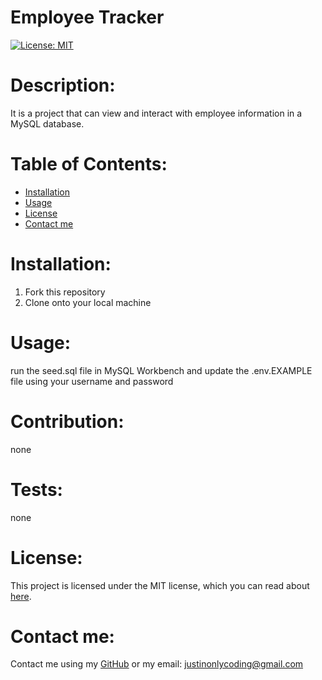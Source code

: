 # Employee Tracker

[![License: MIT](https://img.shields.io/badge/License-MIT-yellow.svg)](https://opensource.org/licenses/MIT)

# Description:

It is a project that can view and interact with employee information in a MySQL database.

# Table of Contents:

- [Installation](#installation)
- [Usage](#usage)
- [License](#license)
- [Contact me](#contact-me)

# Installation:

1. Fork this repository
2. Clone onto your local machine

# Usage:

run the seed.sql file in MySQL Workbench and update the .env.EXAMPLE file using your username and password

# Contribution:

none

# Tests:

none

# License:

This project is licensed under the MIT license, which you can read about [here](https://opensource.org/licenses/MIT).

# Contact me:

Contact me using my [GitHub](https://github.com/Justinean) or my email: justinonlycoding@gmail.com

